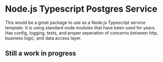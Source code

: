 # Node.js Typescript Postgres Service

This would be a great package to use as a Node.js Typescript service template. It is using standard node modules that have been used for years. Has config, logging, tests, and proper seperation of concerns between http, business logic, and data access layer.

## Still a work in progress